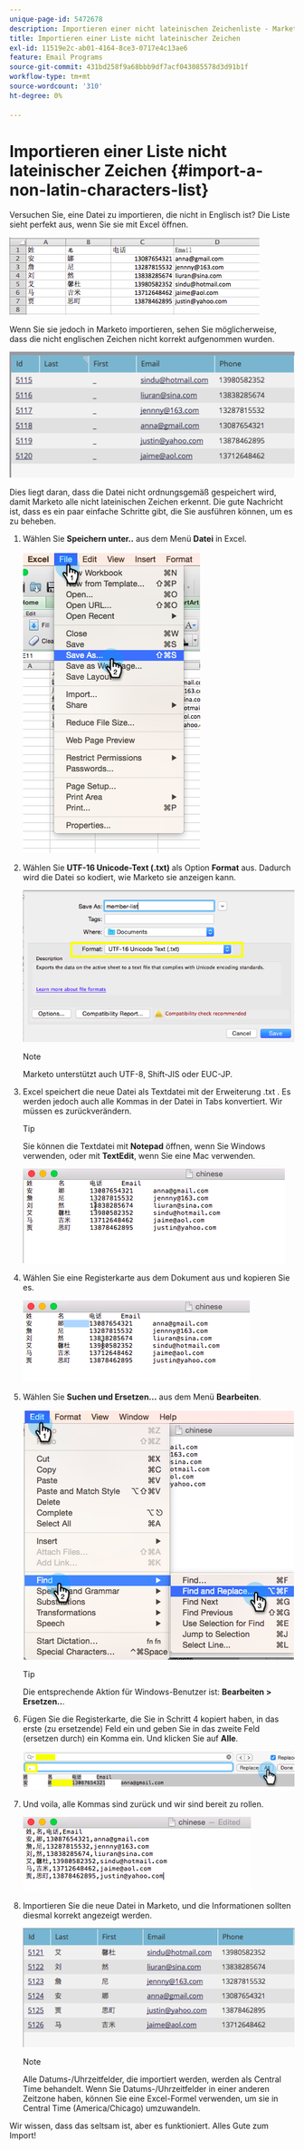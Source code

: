 ```yaml
---
unique-page-id: 5472678
description: Importieren einer nicht lateinischen Zeichenliste - Marketo Docs - Produktdokumentation
title: Importieren einer Liste nicht lateinischer Zeichen
exl-id: 11519e2c-ab01-4164-8ce3-0717e4c13ae6
feature: Email Programs
source-git-commit: 431bd258f9a68bbb9df7acf043085578d3d91b1f
workflow-type: tm+mt
source-wordcount: '310'
ht-degree: 0%

---
```


# Importieren einer Liste nicht lateinischer Zeichen {#import-a-non-latin-characters-list}

Versuchen Sie, eine Datei zu importieren, die nicht in Englisch ist? Die Liste sieht perfekt aus, wenn Sie sie mit Excel öffnen.

![](assets/image2015-2-10-9-3a34-3a57.png)

Wenn Sie sie jedoch in Marketo importieren, sehen Sie möglicherweise, dass die nicht englischen Zeichen nicht korrekt aufgenommen wurden.

![](assets/image2015-2-10-9-3a35-3a49.png)

Dies liegt daran, dass die Datei nicht ordnungsgemäß gespeichert wird, damit Marketo alle nicht lateinischen Zeichen erkennt. Die gute Nachricht ist, dass es ein paar einfache Schritte gibt, die Sie ausführen können, um es zu beheben.

1. Wählen Sie **Speichern unter..** aus dem Menü **Datei** in Excel.

   ![](assets/image2015-2-10-9-3a46-3a44.png)

1. Wählen Sie **UTF-16 Unicode-Text (.txt)** als Option **Format** aus. Dadurch wird die Datei so kodiert, wie Marketo sie anzeigen kann.

   ![](assets/image2015-2-10-9-3a48-3a7.png)

   >[!NOTE]
   >
   >Marketo unterstützt auch UTF-8, Shift-JIS oder EUC-JP.

1. Excel speichert die neue Datei als Textdatei mit der Erweiterung .txt . Es werden jedoch auch alle Kommas in der Datei in Tabs konvertiert. Wir müssen es zurückverändern.

   >[!TIP]
   >
   >Sie können die Textdatei mit **Notepad** öffnen, wenn Sie Windows verwenden, oder mit **TextEdit**, wenn Sie eine Mac verwenden.

   ![](assets/image2015-2-10-9-3a51-3a41.png)

1. Wählen Sie eine Registerkarte aus dem Dokument aus und kopieren Sie es.

   ![](assets/image2015-2-10-9-3a55-3a53.png)

1. Wählen Sie **Suchen und Ersetzen...** aus dem Menü **Bearbeiten**.

   ![](assets/image2015-2-10-9-3a59-3a8.png)

   >[!TIP]
   >
   >Die entsprechende Aktion für Windows-Benutzer ist: **Bearbeiten > Ersetzen..**.

1. Fügen Sie die Registerkarte, die Sie in Schritt 4 kopiert haben, in das erste (zu ersetzende) Feld ein und geben Sie in das zweite Feld (ersetzen durch) ein Komma ein. Und klicken Sie auf **Alle**.

   ![](assets/image2015-2-10-10-3a8-3a53.png)

1. Und voila, alle Kommas sind zurück und wir sind bereit zu rollen.

   ![](assets/image2015-2-10-10-3a14-3a45.png)

1. Importieren Sie die neue Datei in Marketo, und die Informationen sollten diesmal korrekt angezeigt werden.

   ![](assets/image2015-2-10-10-3a16-3a9.png)

   >[!NOTE]
   >
   >Alle Datums-/Uhrzeitfelder, die importiert werden, werden als Central Time behandelt. Wenn Sie Datums-/Uhrzeitfelder in einer anderen Zeitzone haben, können Sie eine Excel-Formel verwenden, um sie in Central Time (America/Chicago) umzuwandeln.

Wir wissen, dass das seltsam ist, aber es funktioniert. Alles Gute zum Import!
